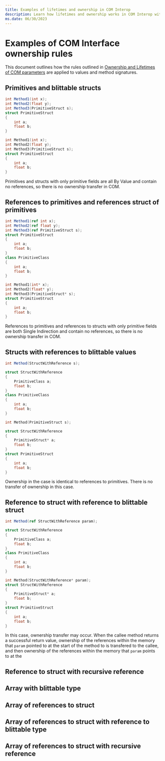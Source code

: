 ```yaml
---
title: Examples of lifetimes and ownership in COM Interop
description: Learn how lifetimes and ownership works in COM Interop with examples
ms.date: 06/30/2023
---
```


# Examples of COM Interface ownership rules

This document outlines how the rules outlined in [Ownership and Lifetimes of COM parameters](./com-parameter-ownership.md) are applied to values and method signatures.

## Primitives and blittable structs

```csharp
int Method1(int x);
int Method2(float y);
int Method3(PrimitiveStruct s);
struct PrimitiveStruct
{
    int a;
    float b;
}
```
```cpp
int Method1(int x);
int Method2(float y);
int Method3(PrimitiveStruct s);
struct PrimitiveStruct
{
    int a;
    float b;
}
```

Primitives and structs with only primitive fields are all By Value and contain no references, so there is no ownership transfer in COM.

## References to primitives and references struct of primitives

```csharp
int Method1(ref int x);
int Method2(ref float y);
int Method3(ref PrimitiveStruct s);
struct PrimitiveStruct
{
    int a;
    float b;
}
class PrimitiveClass
{
    int a;
    float b;
}
```
```cpp
int Method1(int* x);
int Method2(float* y);
int Method3(PrimitiveStruct* s);
struct PrimitiveStruct
{
    int a;
    float b;
}
```

References to primitives and references to structs with only primitive fields are both Single Indirection and contain no references, so there is no ownership transfer in COM.

## Structs with references to blittable values

```csharp
int Method(StructWithReference s);

struct StructWithReference
{
    PrimitiveClass a;
    float b;
}
class PrimitiveClass
{
    int a;
    float b;
}
```
```cpp
int Method(PrimitiveStruct s);

struct StructWithReference
{
    PrimitiveStruct* a;
    float b;
}
struct PrimitiveStruct
{
    int a;
    float b;
}
```

Ownership in the case is identical to references to primitives. There is no transfer of ownership in this case.

## Reference to struct with reference to blittable struct

```csharp
int Method(ref StructWithReference param);

struct StructWithReference
{
    PrimitiveClass a;
    float b;
}
class PrimitiveClass
{
    int a;
    float b;
}
```
```cpp
int Method(StructWithReference* param);
struct StructWithReference
{
    PrimitiveStruct* a;
    float b;
}
struct PrimitiveStruct
{
    int a;
    float b;
}
```

In this case, ownership transfer may occur. When the callee method returns a successful return value, ownership of the references within the memory that `param` pointed to at the start of the method to is transfered to the callee, and then ownership of the references within the memory that `param` points to at the

## Reference to struct with recursive reference

## Array with blittable type

## Array of references to struct

## Array of references to struct with reference to blittable type

## Array of references to struct with recursive reference
